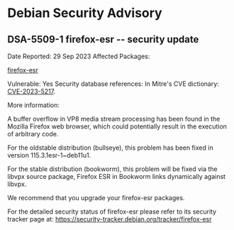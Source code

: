 
Debian Security Advisory
========================


DSA-5509-1 firefox-esr -- security update
-----------------------------------------



Date Reported:
29 Sep 2023
Affected Packages:

[firefox-esr](https://packages.debian.org/src:firefox-esr)

Vulnerable:
Yes
Security database references:
In Mitre's CVE dictionary: [CVE-2023-5217](https://security-tracker.debian.org/tracker/CVE-2023-5217).  

More information:

A buffer overflow in VP8 media stream processing has been found in the
Mozilla Firefox web browser, which could potentially result in the
execution of arbitrary code.


For the oldstable distribution (bullseye), this problem has been fixed
in version 115.3.1esr-1~deb11u1.


For the stable distribution (bookworm), this problem will be fixed
via the libvpx source package, Firefox ESR in Bookworm links dynamically
against libvpx.


We recommend that you upgrade your firefox-esr packages.


For the detailed security status of firefox-esr please refer to
its security tracker page at:
<https://security-tracker.debian.org/tracker/firefox-esr>






